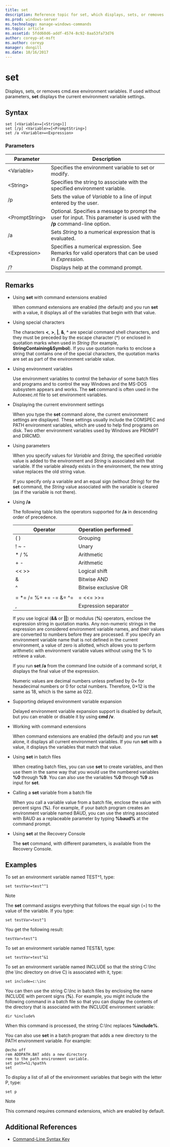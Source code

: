 ```yaml
---
title: set
description: Reference topic for set, which displays, sets, or removes cmd.exe environment variables.
ms.prod: windows-server
ms.technology: manage-windows-commands
ms.topic: article
ms.assetid: 5fdd60d6-addf-4574-8c92-8aa53fa73d76
author: coreyp-at-msft
ms.author: coreyp
manager: dongill
ms.date: 10/16/2017
---
```


# set

Displays, sets, or removes cmd.exe environment variables. If used without parameters, **set** displays the current environment variable settings.



## Syntax

```
set [<Variable>=[<String>]]
set [/p] <Variable>=[<PromptString>]
set /a <Variable>=<Expression>
```

### Parameters

|Parameter|Description|
|---------|-----------|
|\<Variable>|Specifies the environment variable to set or modify.|
|\<String>|Specifies the string to associate with the specified environment variable.|
|/p|Sets the value of *Variable* to a line of input entered by the user.|
|\<PromptString>|Optional. Specifies a message to prompt the user for input. This parameter is used with the **/p** command-line option.|
|/a|Sets *String* to a numerical expression that is evaluated.|
|\<Expression>|Specifies a numerical expression. See Remarks for valid operators that can be used in *Expression*.|
|/?|Displays help at the command prompt.|

## Remarks

- Using **set** with command extensions enabled

  When command extensions are enabled (the default) and you run **set** with a value, it displays all of the variables that begin with that value.
- Using special characters

  The characters **<**, **>**, **|**, **&**, **^** are special command shell characters, and they must be preceded by the escape character (**^**) or enclosed in quotation marks when used in *String* (for example, **StringContaining&Symbol**). If you use quotation marks to enclose a string that contains one of the special characters, the quotation marks are set as part of the environment variable value.
- Using environment variables

  Use environment variables to control the behavior of some batch files and programs and to control the way Windows and the MS-DOS subsystem appears and works. The **set** command is often used in the Autoexec.nt file to set environment variables.
- Displaying the current environment settings

  When you type the **set** command alone, the current environment settings are displayed. These settings usually include the COMSPEC and PATH environment variables, which are used to help find programs on disk. Two other environment variables used by Windows are PROMPT and DIRCMD.
- Using parameters

  When you specify values for *Variable* and *String*, the specified *variable* value is added to the environment and *String* is associated with that variable. If the variable already exists in the environment, the new string value replaces the old string value.

  If you specify only a variable and an equal sign (without *String*) for the **set** command, the *String* value associated with the variable is cleared (as if the variable is not there).
- Using **/a**

  The following table lists the operators supported for **/a** in descending order of precedence.

  |        Operator         | Operation performed  |
  |-------------------------|----------------------|
  |           ( )           |       Grouping       |
  |          ! ~ -          |        Unary         |
  |         \* / %          |      Arithmetic      |
  |           + -           |      Arithmetic      |
  |          << >>          |    Logical shift     |
  |            &            |     Bitwise AND      |
  |            ^            | Bitwise exclusive OR |
  |                         |                      |
  | = \*= /= %= += -= &= ^= |      = <<= >>=       |
  |            ,            | Expression separator |

  If you use logical (**&&** or **||**) or modulus (**%**) operators, enclose the expression string in quotation marks. Any non-numeric strings in the expression are considered environment variable names, and their values are converted to numbers before they are processed. If you specify an environment variable name that is not defined in the current environment, a value of zero is allotted, which allows you to perform arithmetic with environment variable values without using the % to retrieve a value.

  If you run **set /a** from the command line outside of a command script, it displays the final value of the expression.

  Numeric values are decimal numbers unless prefixed by 0× for hexadecimal numbers or 0 for octal numbers. Therefore, 0×12 is the same as 18, which is the same as 022.
- Supporting delayed environment variable expansion

  Delayed environment variable expansion support is disabled by default, but you can enable or disable it by using **cmd /v**.
- Working with command extensions

  When command extensions are enabled (the default) and you run **set** alone, it displays all current environment variables. If you run **set** with a value, it displays the variables that match that value.
- Using **set** in batch files

  When creating batch files, you can use **set** to create variables, and then use them in the same way that you would use the numbered variables **%0** through **%9**. You can also use the variables **%0** through **%9** as input for **set**.
- Calling a **set** variable from a batch file

  When you call a variable value from a batch file, enclose the value with percent signs (**%**). For example, if your batch program creates an environment variable named BAUD, you can use the string associated with BAUD as a replaceable parameter by typing **%baud%** at the command prompt.
- Using **set** at the Recovery Console

  The **set** command, with different parameters, is available from the Recovery Console.

## Examples

To set an environment variable named TEST^1, type:
```
set testVar=test^^1
```

> [!NOTE]
> The **set** command assigns everything that follows the equal sign (=) to the value of the variable. If you type:
> ```
> set testVar=test^1
> ```
> You get the following result:
> ```
> testVar=test^1
> ```
> To set an environment variable named TEST&1, type:
> ```
> set testVar=test^&1
> ```
> To set an environment variable named INCLUDE so that the string C:\Inc (the \Inc directory on drive C) is associated with it, type:
> ```
> set include=c:\inc
> ```
> You can then use the string C:\Inc in batch files by enclosing the name INCLUDE with percent signs (**%**). For example, you might include the following command in a batch file so that you can display the contents of the directory that is associated with the INCLUDE environment variable:
> ```
> dir %include%
> ```
> When this command is processed, the string C:\Inc replaces **%include%**.

You can also use **set** in a batch program that adds a new directory to the PATH environment variable. For example:
```
@echo off
rem ADDPATH.BAT adds a new directory
rem to the path environment variable.
set path=%1;%path%
set
```
To display a list of all of the environment variables that begin with the letter P, type:
```
set p
```

> [!NOTE]
> This command requires command extensions, which are enabled by default.

## Additional References

- [Command-Line Syntax Key](command-line-syntax-key.md)